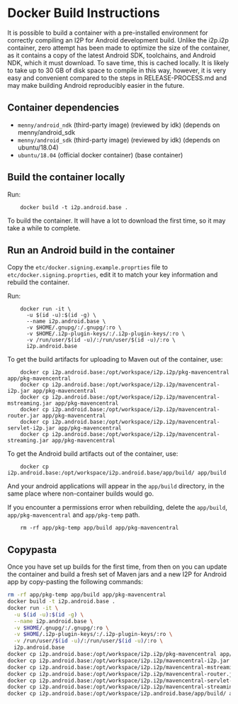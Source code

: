 Docker Build Instructions
=========================

It is possible to build a container with a pre-installed environment for
correctly compiling an I2P for Android development build. Unlike the i2p.i2p
container, zero attempt has been made to optimize the size of the container,
as it contains a copy of the latest Android SDK, toolchains, and Android NDK,
which it must download. To save time, this is cached locally. It is likely to
take up to 30 GB of disk space to compile in this way, however, it is very easy
and convenient compared to the steps in RELEASE-PROCESS.md and may make
building Android reproducibly easier in the future.

Container dependencies
----------------------

  - `menny/android_ndk` (third-party image) (reviewed by idk) (depends on menny/android_sdk
  - `menny/android_sdk` (third-party image) (reviewed by idk) (depends on ubuntu/18.04)
  - `ubuntu/18.04` (official docker container) (base container)

Build the container locally
---------------------------

Run:

        docker build -t i2p.android.base .

To build the container. It will have a lot to download the first time, so it may take
a while to complete.

Run an Android build in the container
-------------------------------------

Copy the `etc/docker.signing.example.proprties` file to `etc/docker.signing.proprties`,
edit it to match your key information and rebuild the container.

Run:

        docker run -it \
          -u $(id -u):$(id -g) \
          --name i2p.android.base \
          -v $HOME/.gnupg/:/.gnupg/:ro \
          -v $HOME/.i2p-plugin-keys/:/.i2p-plugin-keys/:ro \
          -v /run/user/$(id -u)/:/run/user/$(id -u)/:ro \
          i2p.android.base

To get the build artifacts for uploading to Maven out of the container, use:

        docker cp i2p.android.base:/opt/workspace/i2p.i2p/pkg-mavencentral app/pkg-mavencentral
        docker cp i2p.android.base:/opt/workspace/i2p.i2p/mavencentral-i2p.jar app/pkg-mavencentral
        docker cp i2p.android.base:/opt/workspace/i2p.i2p/mavencentral-mstreaming.jar app/pkg-mavencentral
        docker cp i2p.android.base:/opt/workspace/i2p.i2p/mavencentral-router.jar app/pkg-mavencentral
        docker cp i2p.android.base:/opt/workspace/i2p.i2p/mavencentral-servlet-i2p.jar app/pkg-mavencentral
        docker cp i2p.android.base:/opt/workspace/i2p.i2p/mavencentral-streaming.jar app/pkg-mavencentral

To get the Android build artifacts out of the container, use:

        docker cp i2p.android.base:/opt/workspace/i2p.android.base/app/build/ app/build

And your android applications will appear in the `app/build` directory, in the same
place where non-container builds would go.

If you encounter a permissions error when rebuilding, delete the `app/build`,
`app/pkg-mavencentral` and `app/pkg-temp` path.

        rm -rf app/pkg-temp app/build app/pkg-mavencentral

Copypasta
---------

Once you have set up builds for the first time, from then on you can update the container and
build a fresh set of Maven jars and a new I2P for Android app by copy-pasting the following
commands:

``` sh
rm -rf app/pkg-temp app/build app/pkg-mavencentral
docker build -t i2p.android.base .
docker run -it \
  -u $(id -u):$(id -g) \
  --name i2p.android.base \
  -v $HOME/.gnupg/:/.gnupg/:ro \
  -v $HOME/.i2p-plugin-keys/:/.i2p-plugin-keys/:ro \
  -v /run/user/$(id -u)/:/run/user/$(id -u)/:ro \
  i2p.android.base
docker cp i2p.android.base:/opt/workspace/i2p.i2p/pkg-mavencentral app/pkg-mavencentral
docker cp i2p.android.base:/opt/workspace/i2p.i2p/mavencentral-i2p.jar app/pkg-mavencentral
docker cp i2p.android.base:/opt/workspace/i2p.i2p/mavencentral-mstreaming.jar app/pkg-mavencentral
docker cp i2p.android.base:/opt/workspace/i2p.i2p/mavencentral-router.jar app/pkg-mavencentral
docker cp i2p.android.base:/opt/workspace/i2p.i2p/mavencentral-servlet-i2p.jar app/pkg-mavencentral
docker cp i2p.android.base:/opt/workspace/i2p.i2p/mavencentral-streaming.jar app/pkg-mavencentral
docker cp i2p.android.base:/opt/workspace/i2p.android.base/app/build/ app/build
```
